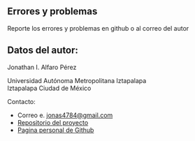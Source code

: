 ## Errores y problemas

Reporte los errores y problemas en github o al correo del autor

## Datos del autor:

Jonathan I. Alfaro Pérez

Universidad Autónoma Metropolitana Iztapalapa  
Iztapalapa Ciudad de México

Contacto:

* Correo e. <jonas4784@gmail.com>
* [Repositorio del proyecto](https://github.com/Jonathanalfaro/ag09)
* [Pagina personal de Github](https://github.com/Jonathanalfaro)
